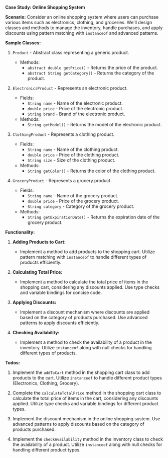 **Case Study: Online Shopping System**

**Scenario:**
Consider an online shopping system where users can purchase various items such as electronics, clothing, and groceries. We'll design classes and methods to manage the inventory, handle purchases, and apply discounts using pattern matching with `instanceof` and advanced patterns.

**Sample Classes:**

1. `Product` - Abstract class representing a generic product.
    - Methods:
        - `abstract double getPrice()` - Returns the price of the product.
        - `abstract String getCategory()` - Returns the category of the product.

2. `ElectronicsProduct` - Represents an electronic product.
    - Fields:
        - `String name` - Name of the electronic product.
        - `double price` - Price of the electronic product.
        - `String brand` - Brand of the electronic product.
    - Methods:
        - `String getModel()` - Returns the model of the electronic product.

3. `ClothingProduct` - Represents a clothing product.
    - Fields:
        - `String name` - Name of the clothing product.
        - `double price` - Price of the clothing product.
        - `String size` - Size of the clothing product.
    - Methods:
        - `String getColor()` - Returns the color of the clothing product.

4. `GroceryProduct` - Represents a grocery product.
    - Fields:
        - `String name` - Name of the grocery product.
        - `double price` - Price of the grocery product.
        - `String category` - Category of the grocery product.
    - Methods:
        - `String getExpirationDate()` - Returns the expiration date of the grocery product.

**Functionality:**

1. **Adding Products to Cart:**
    - Implement a method to add products to the shopping cart. Utilize pattern matching with `instanceof` to handle different types of products efficiently.

2. **Calculating Total Price:**
    - Implement a method to calculate the total price of items in the shopping cart, considering any discounts applied. Use type checks and variable bindings for concise code.

3. **Applying Discounts:**
    - Implement a discount mechanism where discounts are applied based on the category of products purchased. Use advanced patterns to apply discounts efficiently.

4. **Checking Availability:**
    - Implement a method to check the availability of a product in the inventory. Utilize `instanceof` along with null checks for handling different types of products.

**Todos:**

1. Implement the `addToCart` method in the shopping cart class to add products to the cart. Utilize `instanceof` to handle different product types (Electronics, Clothing, Grocery).

2. Complete the `calculateTotalPrice` method in the shopping cart class to calculate the total price of items in the cart, considering any discounts applied. Utilize type checks and variable bindings for different product types.

3. Implement the discount mechanism in the online shopping system. Use advanced patterns to apply discounts based on the category of products purchased.

4. Implement the `checkAvailability` method in the inventory class to check the availability of a product. Utilize `instanceof` along with null checks for handling different product types.
